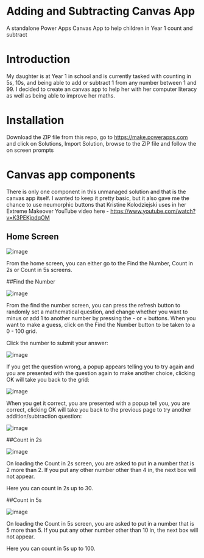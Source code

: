 # Adding and Subtracting Canvas App
A standalone Power Apps Canvas App to help children in Year 1 count and subtract

# Introduction

My daughter is at Year 1 in school and is currently tasked with counting in 5s, 10s, and being able to add or subtract 1 from any number between 1 and 99. I decided to create an canvas app to help her with her computer literacy as well as being able to improve her maths.

# Installation

Download the ZIP file from this repo, go to https://make.powerapps.com and click on Solutions, Import Solution, browse to the ZIP file and follow the on screen prompts

# Canvas app components

There is only one component in this unmanaged solution and that is the canvas app itself. I wanted to keep it pretty basic, but it also gave me the chance to use neumorphic buttons that Kristine Kolodziejski uses in her Extreme Makeover YouTube video here - https://www.youtube.com/watch?v=K3PEKjpdqOM

## Home Screen

![image](https://user-images.githubusercontent.com/60231096/202145929-f96d9794-a2ee-4d30-8c79-fec63779d62b.png)

From the home screen, you can either go to the Find the Number, Count in 2s or Count in 5s screens.

##Find the Number

![image](https://user-images.githubusercontent.com/60231096/202147488-a677a9cc-cabf-4eaa-8b68-9581dd327eb7.png)

From the find the number screen, you can press the refresh button to randomly set a mathematical question, and change whether you want to minus or add 1 to another number by pressing the - or + buttons. When you want to make a guess, click on the Find the Number button to be taken to a 0 - 100 grid.  

Click the number to submit your answer: 

![image](https://user-images.githubusercontent.com/60231096/202147551-9554805a-f9ab-4f19-a9c1-b047f4530548.png)

If you get the question wrong, a popup appears telling you to try again and you are presented with the question again to make another choice, clicking OK will take you back to the grid:

![image](https://user-images.githubusercontent.com/60231096/202147835-87137df3-638c-4bc6-bc89-214861016c96.png)

When you get it correct, you are presented with a popup tell you, you are correct, clicking OK will take you back to the previous page to try another addition/subtraction question:

![image](https://user-images.githubusercontent.com/60231096/202147952-c8a1ba18-b59c-4809-994b-8f83dea5e49a.png)

##Count in 2s

![image](https://user-images.githubusercontent.com/60231096/202148292-820beb83-cf0d-47ff-bce8-538d7c781020.png)

On loading the Count in 2s screen, you are asked to put in a number that is 2 more than 2.  If you put any other number other than 4 in, the next box will not appear.

Here you can count in 2s up to 30.

##Count in 5s

![image](https://user-images.githubusercontent.com/60231096/202148975-13b9193c-3626-4ccc-897a-19609404f583.png)

On loading the Count in 5s screen, you are asked to put in a number that is 5 more than 5. If you put any other number other than 10 in, the next box will not appear.

Here you can count in 5s up to 100.




